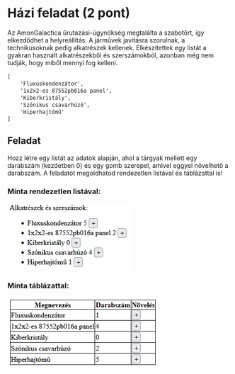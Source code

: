 # Házi feladat (2 pont)

Az AmonGalactica űrutazási-ügynökség megtalálta a szabotőrt, így elkezdődhet a helyreállítás. A járművek javításra szorulnak, a technikusoknak pedig alkatrészek kellenek. Elkészítettek egy listát a gyakran használt alkatrészekből és szerszámokból, azonban még nem tudják, hogy miből mennyi fog kelleni.

```
[
    'Fluxuskondenzátor',
    '1x2x2-es 87552pb016a panel',
    'Kiberkristály',
    'Szónikus csavarhúzó',
    'Hiperhajtómű'
]
```

## Feladat

Hozz létre egy listát az adatok alapján, ahol a tárgyak mellett egy darabszám (kezdetben 0) és egy gomb szerepel, amivel eggyel növelhető a darabszám. A feladatot megoldhatod rendezetlen listával és táblázattal is!

### Minta rendezetlen listával:

![](minta1.png)

### Minta táblázattal:

![](minta2.png)